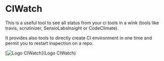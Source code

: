 # CIWatch

This is a useful tool to see all status from your ci tools in a wink (tools like travis, scrutinizer, SensioLabsInsight or CodeClimate).

It provides also tools to directly create CI environment in one time and permit you to restart inspection on a repo.

[![Logo CIWatch](https://cdn.rawgit.com/ArthurHlt/ciwatch/master/app/assets/image/logo.png)](Logo CIWatch)
